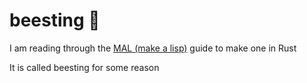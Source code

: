 # beesting 🐝

I am reading through the [MAL (make a lisp)](https://github.com/kanaka/mal) guide to make one in Rust

It is called beesting for some reason
